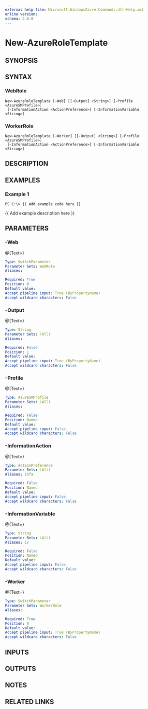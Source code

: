 ```yaml
---
external help file: Microsoft.WindowsAzure.Commands.dll-Help.xml
online version: 
schema: 2.0.0
---
```


# New-AzureRoleTemplate
## SYNOPSIS

## SYNTAX

### WebRole
```
New-AzureRoleTemplate [-Web] [[-Output] <String>] [-Profile <AzureSMProfile>]
 [-InformationAction <ActionPreference>] [-InformationVariable <String>]
```

### WorkerRole
```
New-AzureRoleTemplate [-Worker] [[-Output] <String>] [-Profile <AzureSMProfile>]
 [-InformationAction <ActionPreference>] [-InformationVariable <String>]
```

## DESCRIPTION

## EXAMPLES

### Example 1
```
PS C:\> {{ Add example code here }}
```

{{ Add example description here }}

## PARAMETERS

### -Web
@{Text=}

```yaml
Type: SwitchParameter
Parameter Sets: WebRole
Aliases: 

Required: True
Position: 0
Default value: 
Accept pipeline input: True (ByPropertyName)
Accept wildcard characters: False
```

### -Output
@{Text=}

```yaml
Type: String
Parameter Sets: (All)
Aliases: 

Required: False
Position: 1
Default value: 
Accept pipeline input: True (ByPropertyName)
Accept wildcard characters: False
```

### -Profile
@{Text=}

```yaml
Type: AzureSMProfile
Parameter Sets: (All)
Aliases: 

Required: False
Position: Named
Default value: 
Accept pipeline input: False
Accept wildcard characters: False
```

### -InformationAction
@{Text=}

```yaml
Type: ActionPreference
Parameter Sets: (All)
Aliases: infa

Required: False
Position: Named
Default value: 
Accept pipeline input: False
Accept wildcard characters: False
```

### -InformationVariable
@{Text=}

```yaml
Type: String
Parameter Sets: (All)
Aliases: iv

Required: False
Position: Named
Default value: 
Accept pipeline input: False
Accept wildcard characters: False
```

### -Worker
@{Text=}

```yaml
Type: SwitchParameter
Parameter Sets: WorkerRole
Aliases: 

Required: True
Position: 0
Default value: 
Accept pipeline input: True (ByPropertyName)
Accept wildcard characters: False
```

## INPUTS

## OUTPUTS

## NOTES

## RELATED LINKS

